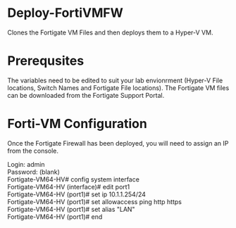# Deploy-FortiVMFW
Clones the Fortigate VM Files and then deploys them to a Hyper-V VM.

# Prerequsites 
The variables need to be edited to suit your lab envionrment (Hyper-V File locations, Switch Names and Fortigate File locations).
The Fortigate VM files can be downloaded from the Fortigate Support Portal.

# Forti-VM Configuration
Once the Fortigate Firewall has been deployed, you will need to assign an IP from the console.

Login: admin  
Password: (blank)  
Fortigate-VM64-HV# config system interface  
Fortigate-VM64-HV (interface)# edit port1  
Fortigate-VM64-HV (port1)# set ip 10.1.1.254/24  
Fortigate-VM64-HV (port1)# set allowaccess ping http https  
Fortigate-VM64-HV (port1)# set alias "LAN"  
Fortigate-VM64-HV (port1)# end  
